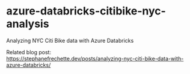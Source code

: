 # azure-databricks-citibike-nyc-analysis
Analyzing NYC Citi Bike data with Azure Databricks

Related blog post:   
https://stephanefrechette.dev/posts/analyzing-nyc-citi-bike-data-with-azure-databricks/
